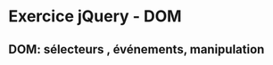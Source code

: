 # Exercice jQuery - DOM

## DOM: sélecteurs , événements, manipulation


<!--stackedit_data:
eyJoaXN0b3J5IjpbMjE0NjIyNjE4Ml19
-->